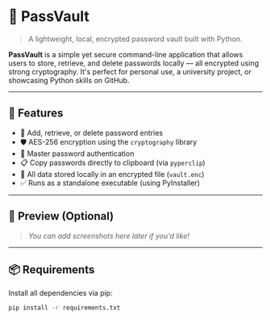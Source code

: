 # 🔐 PassVault

> A lightweight, local, encrypted password vault built with Python.

**PassVault** is a simple yet secure command-line application that allows users to store, retrieve, and delete passwords locally — all encrypted using strong cryptography. It's perfect for personal use, a university project, or showcasing Python skills on GitHub.

---

## 🚀 Features

- 🔑 Add, retrieve, or delete password entries
- 🛡️ AES-256 encryption using the `cryptography` library
- 🔐 Master password authentication
- 📋 Copy passwords directly to clipboard (via `pyperclip`)
- 💾 All data stored locally in an encrypted file (`vault.enc`)
- ✅ Runs as a standalone executable (using PyInstaller)

---

## 📸 Preview (Optional)

> _You can add screenshots here later if you'd like!_

---

## 📦 Requirements

Install all dependencies via pip:

```bash
pip install -r requirements.txt
